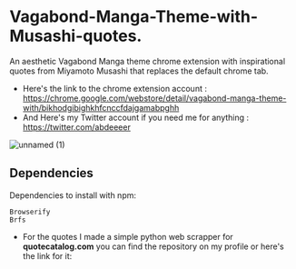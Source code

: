 # Vagabond-Manga-Theme-with-Musashi-quotes.
An aesthetic Vagabond Manga theme chrome extension with inspirational quotes from Miyamoto Musashi that replaces the default chrome tab.

 - Here's the link to the chrome extension account : 
https://chrome.google.com/webstore/detail/vagabond-manga-theme-with/bikhodgibighkhfcnccfdajgamabpghh
- And Here's my Twitter account if you need me for anything :
https://twitter.com/abdeeeer


![unnamed (1)](https://user-images.githubusercontent.com/93224202/197345501-2c777e2e-3b47-4c73-8ae9-27303de97426.jpg)

## Dependencies
Dependencies to install with npm:
```
Browserify
Brfs
```

- For the quotes I made a simple  python web scrapper for **quotecatalog.com** you can find the repository on my profile or here's the link for it:

